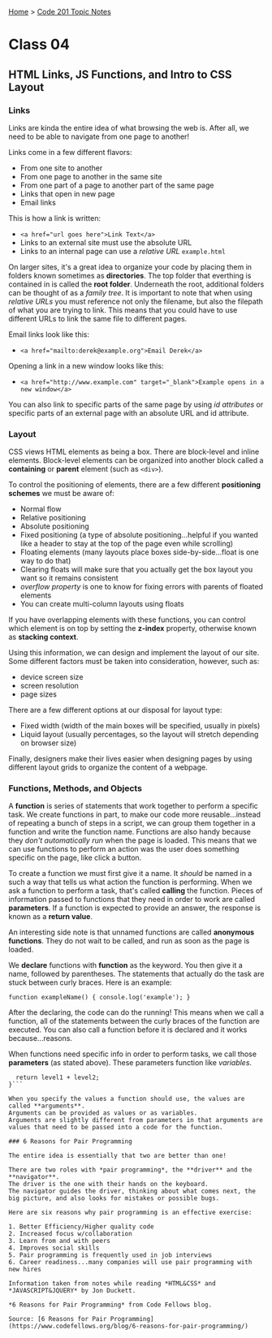[Home](../README.md) > [Code 201 Topic Notes](../201topicNotes.md)

# Class 04

## HTML Links, JS Functions, and Intro to CSS Layout

### Links

Links are kinda the entire idea of what browsing the web is.
After all, we need to be able to navigate from one page to another!

Links come in a few different flavors:

- From one site to another
- From one page to another in the same site
- From one part of a page to another part of the same page
- Links that open in new page
- Email links

This is how a link is written:

- `<a href="url goes here">Link Text</a>`
- Links to an external site must use the absolute URL
- Links to an internal page can use a *relative URL* `example.html`

On larger sites, it's a great idea to organize your code by placing them in folders known sometimes as **directories**.
The top folder that everthing is contained in is called the **root folder**.
Underneath the root, additional folders can be thought of as a *family tree*.
It is important to note that when using *relative URLs* you must reference not only the filename, but also the filepath of what you are trying to link.
This means that you could have to use different URLs to link the same file to different pages.

Email links look like this:

- `<a href="mailto:derek@example.org">Email Derek</a>`

Opening a link in a new window looks like this:

- `<a href="http://www.example.com" target="_blank">Example opens in a new window</a>`

You can also link to specific parts of the same page by using *id attributes* or specific parts of an external page with an absolute URL and id attribute.

### Layout

CSS views HTML elements as being a box.
There are block-level and inline elements.
Block-level elements can be organized into another block called a **containing** or **parent** element (such as `<div>`).

To control the positioning of elements, there are a few different **positioning schemes** we must be aware of:

- Normal flow
- Relative positioning
- Absolute positioning
- Fixed positioning (a type of absolute positioning...helpful if you wanted like a header to stay at the top of the page even while scrolling)
- Floating elements (many layouts place boxes side-by-side...float is one way to do that)
- Clearing floats will make sure that you actually get the box layout you want so it remains consistent
- *overflow property* is one to know for fixing errors with parents of floated elements
- You can create multi-column layouts using floats

If you have overlapping elements with these functions, you can control which element is on top by setting the **z-index** property, otherwise known as **stacking context**.

Using this information, we can design and implement the layout of our site.
Some different factors must be taken into consideration, however, such as:

- device screen size
- screen resolution
- page sizes

There are a few different options at our disposal for layout type:

- Fixed width (width of the main boxes will be specified, usually in pixels)
- Liquid layout (usually percentages, so the layout will stretch depending on browser size)

Finally, designers make their lives easier when designing pages by using different layout grids to organize the content of a webpage.

### Functions, Methods, and Objects

A **function** is series of statements that work together to perform a specific task.
We create functions in part, to make our code more reusable...instead of repeating a bunch of steps in a script, we can group them together in a function and write the function name.
Functions are also handy because they *don't automatically run* when the page is loaded.
This means that we can use functions to perform an action was the user does something specific on the page, like click a button.

To create a function we must first give it a name.
It *should* be named in a such a way that tells us what action the function is performing.
When we ask a function to perform a task, that's called **calling** the function.
Pieces of information passed to functions that they need in order to work are called **parameters**.
If a function is expected to provide an answer, the response is known as a **return value**.

An interesting side note is that unnamed functions are called **anonymous functions**.
They do not wait to be called, and run as soon as the page is loaded.

We **declare** functions with **function** as the keyword.
You then give it a name, followed by parentheses.
The statements that actually do the task are stuck between curly braces.
Here is an example:

`function exampleName() {
  console.log('example');
}`

After the declaring, the code can do the running!
This means when we call a function, all of the statements between the curly braces of the function are executed.
You can also call a function before it is declared and it works because...reasons.

When functions need specific info in order to perform tasks, we call those **parameters** (as stated above).
These parameters function like *variables*.

```function getScore(level1, level2) {
  return level1 + level2;
}```

When you specify the values a function should use, the values are called **arguments**.
Arguments can be provided as values or as variables.
Arguments are slightly different from parameters in that arguments are values that need to be passed into a code for the function.

### 6 Reasons for Pair Programming

The entire idea is essentially that two are better than one!

There are two roles with *pair programming*, the **driver** and the **navigator**.
The driver is the one with their hands on the keyboard.
The navigator guides the driver, thinking about what comes next, the big picture, and also looks for mistakes or possible bugs.

Here are six reasons why pair programming is an effective exercise:

1. Better Efficiency/Higher quality code
2. Increased focus w/collaboration
3. Learn from and with peers
4. Improves social skills
5. Pair programming is frequently used in job interviews
6. Career readiness...many companies will use pair programming with new hires

Information taken from notes while reading *HTML&CSS* and *JAVASCRIPT&JQUERY* by Jon Duckett.

*6 Reasons for Pair Programming* from Code Fellows blog.

Source: [6 Reasons for Pair Programming](https://www.codefellows.org/blog/6-reasons-for-pair-programming/)

